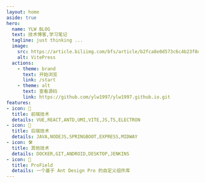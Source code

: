 ```yaml
---
layout: home
aside: true
hero:
  name: YLW BLOG
  text: 技术博客,学习笔记
  tagline: just thinking ...
  image:
    src: https://article.biliimg.com/bfs/article/b2fca8e0d573c6c4b23f8dbefc656b3bb845a6f8.png
    alt: VitePress
  actions:
    - theme: brand
      text: 开始浏览
      link: /start
    - theme: alt
      text: 查看源码
      link: https://github.com/ylw1997/ylw1997.github.io.git
features:
- icon: 🚀
  title: 前端技术 
  details: VUE,REACT,ANTD,UMI,VITE,JS,TS,ELECTRON
- icon: 🖖
  title: 后端技术
  details: JAVA,NODEJS,SPRINGBOOT,EXPRESS,MIDWAY
- icon: 🛠️
  title: 其他技术
  details: DOCKER,GIT,ANDROID,DESKTOP,JENKINS
- icon: 📝
  title: ProField
  details: 一个基于 Ant Design Pro 的自定义组件库
---
```

